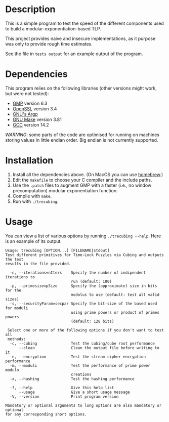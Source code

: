 # Description
This is a simple program to test the speed of the different components used to build a modular-exponentiation-based TLP.

This project provides naive and insecure implementations, as it purpose was only to provide rough time estimates.

See the file in `tests output` for an example output of the program.

# Dependencies
This program relies on the following libraries (other versions might work, but were not tested):
  - [GMP](https://gmplib.org) version 6.3
  - [OpenSSL](https://openssl-library.org/) version 3.4
  - [GNU's Argp](https://www.gnu.org/software/libc/manual/html_node/Argp.html)
  - [GNU Make](https://www.gnu.org/software/make/) version 3.81
  - [GCC](https://gcc.gnu.org/) version 14.2

*WARNING*: some parts of the code are optimised for running on machines storing values in little endian order. Big endian is not currently supported. 

# Installation
  1. Install all the dependencies above. (On MacOS you can use [homebrew](https://brew.sh/).)
  2. Edit the `makefile` to choose your C compiler and the include paths.
  3. Use the `.patch` files to augment GMP with a faster (i.e., no window precomputation) modular exponentiation function.
  4. Compile with `make`.
  5. Run with `./trecubing`.

# Usage
You can view a list of various options by running `./trecubing --help`.
Here is an example of its output.
```
Usage: trecubing [OPTION...] [FILENAME|stdout]
Test different primitives for Time-Lock Puzzles via Cubing and outputs the test
results in the file provided.

  -n, --iterations=nIters    Specify the number of indipendent iterations to
                             run (default: 100)
  -p, --primesize=pSize      Specify the (approximate) size in bits for the
                             modolus to use (default: test all valid sizes)
  -s, --securityParam=secpar Specify the bit-size of the based used for moduli
                             using prime powers or product of primes powers
                             (default: 128 bits)

 Select one or more of the following options if you don't want to test all
 methods:
  -c, --cubing               Test the cubing/cube root performance
      --clean                Clean the output file before writing to it
  -e, --encryption           Test the stream cipher encryption performance
  -m, --moduli               Test the performance of prime power modulo
                             creations
  -x, --hashing              Test the hashing performance

  -?, --help                 Give this help list
      --usage                Give a short usage message
  -V, --version              Print program version

Mandatory or optional arguments to long options are also mandatory or optional
for any corresponding short options.
```
